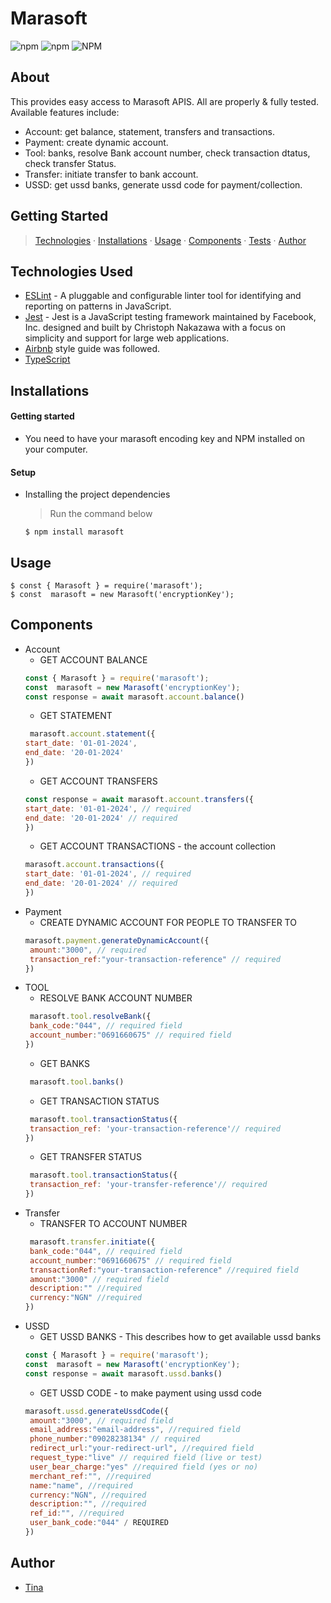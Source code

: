 # Marasoft 
![npm](https://img.shields.io/npm/v/marasoft)
![npm](https://img.shields.io/npm/dt/marasoft)
![NPM](https://img.shields.io/npm/l/marasoft)
 ## About
This provides easy access to Marasoft APIS. All are properly & fully tested. Available features include: 
- Account: get balance, statement, transfers and transactions.
- Payment: create dynamic account.
- Tool: banks, resolve Bank account number, check transaction dtatus, check transfer Status.
- Transfer: initiate transfer to bank account.
- USSD: get ussd banks, generate ussd code for payment/collection.

## Getting Started

> [Technologies](#technologies-used) &middot;  [Installations](#installations) &middot;  [Usage](#usage) &middot;  [Components](#components) &middot;  [Tests](#tests) &middot;  [Author](#author)


## Technologies Used
- [ESLint](https://eslint.org/) - A pluggable and configurable linter tool for identifying and reporting on patterns in JavaScript.
- [Jest](https://jestjs.io/) - Jest is a JavaScript testing framework maintained by Facebook, Inc. designed and built by Christoph Nakazawa with a focus on simplicity and support for large web applications.
- [Airbnb](https://www.npmjs.com/package/eslint-config-airbnb) style guide was followed.
- [TypeScript](https://www.typescriptlang.org/)


## Installations

#### Getting started

- You need to have your marasoft encoding key and NPM installed on your computer.

#### Setup

- Installing the project dependencies
  > Run the command below
  ```shell
  $ npm install marasoft
  ```

## Usage
```shell
$ const { Marasoft } = require('marasoft');
$ const  marasoft = new Marasoft('encryptionKey');
```

## Components
- Account
  - GET ACCOUNT BALANCE 
  ``` javascript
  const { Marasoft } = require('marasoft');
  const  marasoft = new Marasoft('encryptionKey');
  const response = await marasoft.account.balance() 
  ``` 
    - GET STATEMENT
  ``` javascript
   marasoft.account.statement({
  start_date: '01-01-2024',
  end_date: '20-01-2024'
  }) 
  ``` 
    - GET ACCOUNT TRANSFERS
  ``` javascript
  const response = await marasoft.account.transfers({
  start_date: '01-01-2024', // required
  end_date: '20-01-2024' // required
  })  
  ``` 
    - GET ACCOUNT TRANSACTIONS - the account collection
  ``` javascript
  marasoft.account.transactions({
  start_date: '01-01-2024', // required
  end_date: '20-01-2024' // required
  }) 
  ```
- Payment
    - CREATE DYNAMIC ACCOUNT FOR PEOPLE TO TRANSFER TO
  ``` javascript
  marasoft.payment.generateDynamicAccount({
   amount:"3000", // required
   transaction_ref:"your-transaction-reference" // required
  })
  ```
- TOOL
    - RESOLVE BANK ACCOUNT NUMBER
  ``` javascript
   marasoft.tool.resolveBank({
   bank_code:"044", // required field
   account_number:"0691660675" // required field
  })  
  ``` 
    -   GET BANKS
  ``` javascript
   marasoft.tool.banks() 
  ``` 
    - GET TRANSACTION STATUS
  ``` javascript
   marasoft.tool.transactionStatus({
   transaction_ref: 'your-transaction-reference'// required
  }) 
  ``` 
    - GET TRANSFER STATUS
  ``` javascript
   marasoft.tool.transactionStatus({
   transaction_ref: 'your-transfer-reference'// required
  })
  ```
- Transfer
    - TRANSFER TO ACCOUNT NUMBER
  ``` javascript
   marasoft.transfer.initiate({
   bank_code:"044", // required field
   account_number:"0691660675" // required field
   transactionRef:"your-transaction-reference" //required field
   amount:"3000" // required field
   description:"" //required
   currency:"NGN" //required
  })  
  ```
- USSD
  - GET USSD BANKS - This describes how to get available ussd banks
  ``` javascript
  const { Marasoft } = require('marasoft');
  const  marasoft = new Marasoft('encryptionKey');
  const response = await marasoft.ussd.banks() 
  ```
  - GET USSD CODE - to make payment using ussd code
  ``` javascript
  marasoft.ussd.generateUssdCode({
   amount:"3000", // required field
   email_address:"email-address", //required field
   phone_number:"09028238134" // required
   redirect_url:"your-redirect-url", //required field
   request_type:"live" // required field (live or test)
   user_bear_charge:"yes" //required field (yes or no)
   merchant_ref:"", //required
   name:"name", //required
   currency:"NGN", //required
   description:"", //required
   ref_id:"", //required 
   user_bank_code:"044" / REQUIRED
  })
  ```

## Author
- [Tina](https://github.com/oluwabukolatina)
